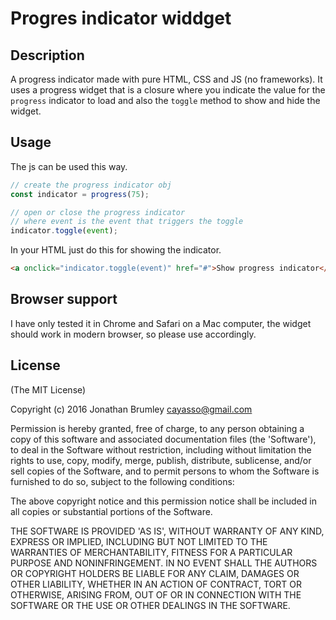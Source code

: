 # Progres indicator widdget

## Description
A progress indicator made with pure HTML, CSS and JS (no frameworks).
It uses a progress widget that is a closure where you indicate the value for the `progress` indicator to load and also the `toggle` method to show and hide the widget.

## Usage

The js can be used this way.

```js
// create the progress indicator obj
const indicator = progress(75);

// open or close the progress indicator
// where event is the event that triggers the toggle
indicator.toggle(event);
```

In your HTML just do this for showing the indicator.

```html
<a onclick="indicator.toggle(event)" href="#">Show progress indicator</a>
```

## Browser support

I have only tested it in Chrome and Safari on a Mac computer, the widget should work in modern browser, so please use accordingly.

## License
(The MIT License)

Copyright (c) 2016 Jonathan Brumley <cayasso@gmail.com>

Permission is hereby granted, free of charge, to any person obtaining a copy of this software and associated documentation files (the 'Software'), to deal in the Software without restriction, including without limitation the rights to use, copy, modify, merge, publish, distribute, sublicense, and/or sell copies of the Software, and to permit persons to whom the Software is furnished to do so, subject to the following conditions:

The above copyright notice and this permission notice shall be included in all copies or substantial portions of the Software.

THE SOFTWARE IS PROVIDED 'AS IS', WITHOUT WARRANTY OF ANY KIND, EXPRESS OR IMPLIED, INCLUDING BUT NOT LIMITED TO THE WARRANTIES OF MERCHANTABILITY, FITNESS FOR A PARTICULAR PURPOSE AND NONINFRINGEMENT. IN NO EVENT SHALL THE AUTHORS OR COPYRIGHT HOLDERS BE LIABLE FOR ANY CLAIM, DAMAGES OR OTHER LIABILITY, WHETHER IN AN ACTION OF CONTRACT, TORT OR OTHERWISE, ARISING FROM, OUT OF OR IN CONNECTION WITH THE SOFTWARE OR THE USE OR OTHER DEALINGS IN THE SOFTWARE.

